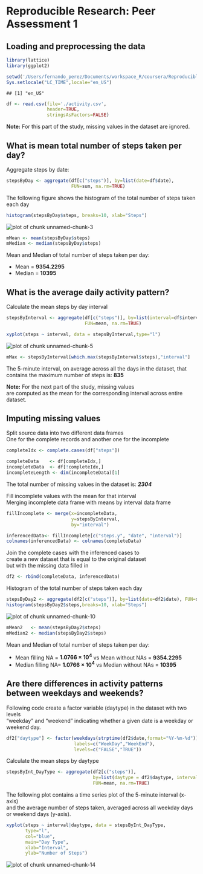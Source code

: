 # Reproducible Research: Peer Assessment 1


## Loading and preprocessing the data


```r
library(lattice)
library(ggplot2)

setwd('/Users/fernando_perez/Documents/workspace_R/coursera/ReproducibleResearch/RepData_PeerAssessment1/')
Sys.setlocale("LC_TIME",locale="en_US")
```

```
## [1] "en_US"
```

```r
df <- read.csv(file='./activity.csv', 
               header=TRUE, 
               stringsAsFactors=FALSE)
```

**Note:** For this part of the study, missing values in the dataset are ignored.

## What is mean total number of steps taken per day?

Aggregate steps by date:


```r
stepsByDay <- aggregate(df[c("steps")], by=list(date=df$date), 
                        FUN=sum, na.rm=TRUE)
```

The following figure shows the histogram of the total number of steps taken 
each day


```r
histogram(stepsByDay$steps, breaks=10, xlab="Steps")
```

![plot of chunk unnamed-chunk-3](figure/unnamed-chunk-3.png) 


```r
mMean <- mean(stepsByDay$steps)
mMedian <- median(stepsByDay$steps)
```

Mean and Median of total number of steps taken per day:
- Mean = **9354.2295**
- Median = **10395**

## What is the average daily activity pattern?

Calculate the mean steps by day interval


```r
stepsByInterval <- aggregate(df[c("steps")], by=list(interval=df$interval), 
                             FUN=mean, na.rm=TRUE)

xyplot(steps ~ interval, data = stepsByInterval,type="l")
```

![plot of chunk unnamed-chunk-5](figure/unnamed-chunk-5.png) 


```r
mMax <- stepsByInterval[which.max(stepsByInterval$steps),"interval"]
```

The 5-minute interval, on average across all the days in the dataset, that contains the maximum number of steps is: **835**



**Note:** For the next part of the study, missing values   
are computed as the mean for the corresponding interval across entire dataset.

## Imputing missing values

Split source data into two different data frames  
One for the complete records and another one for the incomplete


```r
completeIdx <- complete.cases(df["steps"])

completeData    <- df[completeIdx,]
incompleteData  <- df[!completeIdx,]
incompleteLength <- dim(incompleteData)[1]
```

The total number of missing values in the dataset is: ***2304***

Fill incomplete values with the mean for that interval  
Merging incomplete data frame with means by interval data frame


```r
fillIncomplete <- merge(x=incompleteData,
                        y=stepsByInterval,
                        by="interval")

inferencedData<- fillIncomplete[c("steps.y", "date", "interval")]
colnames(inferencedData) <- colnames(completeData)
```

Join the complete cases with the inferenced cases to  
create a new dataset that is equal to the original dataset  
but with the missing data filled in


```r
df2 <- rbind(completeData, inferencedData)
```

Histogram of the total number of steps taken each day


```r
stepsByDay2 <- aggregate(df2[c("steps")], by=list(date=df2$date), FUN=sum, na.rm=TRUE)
histogram(stepsByDay2$steps,breaks=10, xlab="Steps")
```

![plot of chunk unnamed-chunk-10](figure/unnamed-chunk-10.png) 


```r
mMean2   <- mean(stepsByDay2$steps)
mMedian2 <- median(stepsByDay2$steps)
```

Mean and Median of total number of steps taken per day:
- Mean filling NA = **1.0766 &times; 10<sup>4</sup>** vs Mean without NAs = **9354.2295**
- Median filling NA= **1.0766 &times; 10<sup>4</sup>** vs Median without NAs = **10395**


## Are there differences in activity patterns between weekdays and weekends?

Following code create a factor variable (daytype) in the dataset with two levels  
“weekday” and “weekend” indicating whether a given date is a weekday or weekend day.  


```r
df2["daytype"] <- factor(weekdays(strptime(df2$date,format="%Y-%m-%d")) %in% c('Sunday','Saturday'),
                         labels=c("WeekDay","WeekEnd"),
                         levels=c("FALSE","TRUE"))
```

Calculate the mean steps by daytype


```r
stepsByInt_DayType <- aggregate(df2[c("steps")], 
                                by=list(daytype = df2$daytype, interval=df2$interval), 
                                FUN=mean, na.rm=TRUE)
```

The following plot contains a time series plot of the 5-minute interval (x-axis)  
and the average number of steps taken, 
averaged across all weekday days or weekend days (y-axis).


```r
xyplot(steps ~ interval|daytype, data = stepsByInt_DayType,
       type="l",
       col="blue",
       main="Day Type",
       xlab="Interval",
       ylab="Number of Steps")
```

![plot of chunk unnamed-chunk-14](figure/unnamed-chunk-14.png) 

